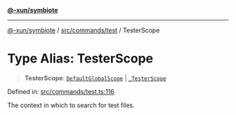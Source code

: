 [**@-xun/symbiote**](../../../../README.md)

***

[@-xun/symbiote](../../../../README.md) / [src/commands/test](../README.md) / TesterScope

# Type Alias: TesterScope

> **TesterScope**: [`DefaultGlobalScope`](../../../configure/enumerations/DefaultGlobalScope.md) \| [`_TesterScope`](../enumerations/TesterScope.md)

Defined in: [src/commands/test.ts:116](https://github.com/Xunnamius/symbiote/blob/1546ab8527a571efe54081d7614bd35a9d6e0c3c/src/commands/test.ts#L116)

The context in which to search for test files.
